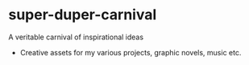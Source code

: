 # super-duper-carnival
A veritable carnival of inspirational ideas

- Creative assets for my various projects, graphic novels, music etc.
